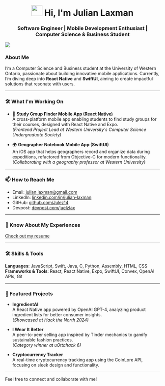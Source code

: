 <h1 align="center"><img src="https://media.giphy.com/media/hvRJCLFzcasrR4ia7z/giphy.gif" width="35"> Hi, I'm Julian Laxman</h1>
<h3 align="center">Software Engineer | Mobile Development Enthusiast | Computer Science & Business Student</h3>

<img src="https://user-images.githubusercontent.com/73097560/115834477-dbab4500-a447-11eb-908a-139a6edaec5c.gif">

### About Me
I’m a Computer Science and Business student at the University of Western Ontario, passionate about building innovative mobile applications. Currently, I’m diving deep into **React Native** and **SwiftUI**, aiming to create impactful solutions that resonate with users.

---

### 🛠️ What I'm Working On
- 📘 **Study Group Finder Mobile App (React Native)**  
  A cross-platform mobile app enabling students to find study groups for their courses, designed with React Native and Expo.  
  *(Frontend Project Lead at Western University's Computer Science Undergraduate Society)*

- 🌍 **Geographer Notebook Mobile App (SwiftUI)**  
  An iOS app that helps geographers record and organize data during expeditions, refactored from Objective-C for modern functionality.  
  *(Collaborating with a geography professor at Western University)*

---

### 📫 How to Reach Me
- Email: [julian.laxman@gmail.com](mailto:julian.laxman@gmail.com)
- LinkedIn: [linkedin.com/in/julian-laxman](https://linkedin.com/in/julian-laxman)
- GitHub: [github.com/Julez14](https://github.com/Julez14)
- Devpost: [devpost.com/juelzlax](https://devpost.com/juelzlax)

---

### 📄 Know About My Experiences
[Check out my resume](https://drive.google.com/file/d/18LqpC51uylHfd1RjA27QdwCffCGrlKrU/view?usp=sharing)

---

### 🛠️ Skills & Tools
**Languages**: JavaScript, Swift, Java, C, Python, Assembly, HTML, CSS  
**Frameworks & Tools**: React, React Native, Expo, SwiftUI, Convex, OpenAI APIs, Git  

---

### 🌟 Featured Projects
- **IngredientAI**  
  A React Native app powered by OpenAI GPT-4, analyzing product ingredient lists for better consumer insights.  
  *(Showcased at Hack the North 2024)*  

- **I Wear It Better**  
  A peer-to-peer selling app inspired by Tinder mechanics to gamify sustainable fashion practices.  
  *(Category winner at uOttahack 6)*  

- **Cryptocurrency Tracker**  
  A real-time cryptocurrency tracking app using the CoinLore API, focusing on sleek design and functionality.  

---

Feel free to connect and collaborate with me!

